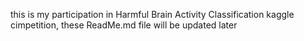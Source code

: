this is my participation in Harmful Brain Activity Classification kaggle cimpetition, these ReadMe.md file will be updated later